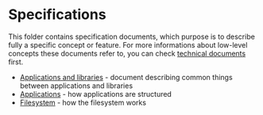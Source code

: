 # Specifications

This folder contains specification documents, which
purpose is to describe fully a specific concept or feature.
For more informations about low-level concepts these
documents refer to, you can check [technical documents](../technical/README.md) first.

- [Applications and libraries](apps-and-libraries.md) - document describing common things between applications and libraries
- [Applications](applications.md) - how applications are structured
- [Filesystem](filesystem.md) - how the filesystem works